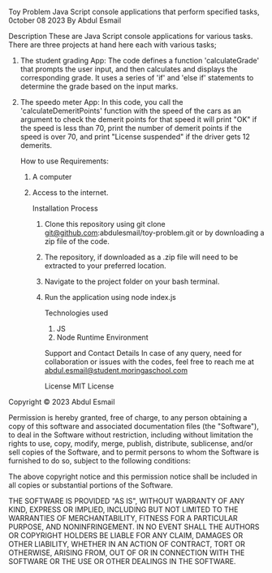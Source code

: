 Toy Problem 
Java Script console applications that perform specified tasks, 0ctober 08 2023
By Abdul Esmail

Description 
These are Java Script console applications for various tasks. There are three projects at hand here each with various tasks;
1. The student grading App:
   The code defines a function 'calculateGrade' that prompts the user input, and then calculates and displays the corresponding grade. It uses a series of 'if' and 'else if' statements to determine the grade based on the input marks.
2. The speedo meter App:
   In this code, you call the 'calculateDemeritPoints' function with the speed of the cars as an argument to check the demerit points for that speed it will print "OK" if the speed is less than 70, print the number of demerit points if the speed is over 70, and print "License suspended" if the driver gets 12 demerits.

    How to use
   Requirements:
   1. A computer
   2. Access to the internet.

      Installation Process
      1. Clone this repository using
           git clone git@github.com:abdulesmail/toy-problem.git
         or by downloading a zip file of the code.

      2. The repository, if downloaded as a .zip file will need to be extracted to your preferred location.
      3. Navigate to the project folder on your bash terminal.
      4. Run the application using
         node index.js

         Technologies used
         1. JS
         2. Node Runtime Environment

          Support and Contact Details
         In case of any query, need for collaboration or issues with the codes, feel free to reach me at abdul.esmail@student.moringaschool.com

         License
         MIT License

Copyright © 2023 Abdul Esmail

Permission is hereby granted, free of charge, to any person obtaining a copy of this software and associated documentation files (the "Software"), to deal in the Software without restriction, including without limitation the rights to use, copy, modify, merge, publish, distribute, sublicense, and/or sell copies of the Software, and to permit persons to whom the Software is furnished to do so, subject to the following conditions:

The above copyright notice and this permission notice shall be included in all copies or substantial portions of the Software.

THE SOFTWARE IS PROVIDED "AS IS", WITHOUT WARRANTY OF ANY KIND, EXPRESS OR IMPLIED, INCLUDING BUT NOT LIMITED TO THE WARRANTIES OF MERCHANTABILITY, FITNESS FOR A PARTICULAR PURPOSE, AND NONINFRINGEMENT. IN NO EVENT SHALL THE AUTHORS OR COPYRIGHT HOLDERS BE LIABLE FOR ANY CLAIM, DAMAGES OR OTHER LIABILITY, WHETHER IN AN ACTION OF CONTRACT, TORT OR OTHERWISE, ARISING FROM, OUT OF OR IN CONNECTION WITH THE SOFTWARE OR THE USE OR OTHER DEALINGS IN THE SOFTWARE.

         

         
         
   
